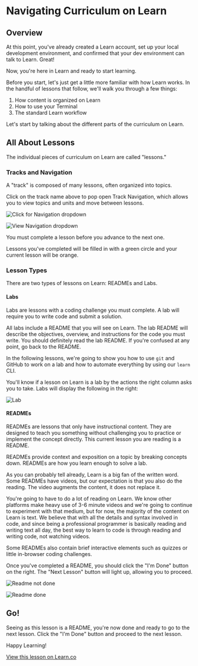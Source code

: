 # Navigating Curriculum on Learn

## Overview

At this point, you've already created a Learn account, set up your local development environment, and confirmed that your dev environment can talk to Learn. Great!

Now, you're here in Learn and ready to start learning.

Before you start, let's just get a little more familiar with how Learn works. In the handful of lessons that follow, we'll walk you through a few things:

1. How content is organized on Learn
2. How to use your Terminal
3. The standard Learn workflow

Let's start by talking about the different parts of the curriculum on Learn.

## All About Lessons

The individual pieces of curriculum on Learn are called "lessons."

### Tracks and Navigation

A "track" is composed of many lessons, often organized into topics.

Click on the track name above to pop open Track Navigation, which allows you to view topics and units and move between lessons. 

![Click for Navigation dropdown](https://curriculum-content.s3.amazonaws.com/intro-to-learn/navigating_curriculum.png)

![View Navigation dropdown](https://curriculum-content.s3.amazonaws.com/intro-to-learn/navigating_curriculum_2.png)

You must complete a lesson before you advance to the next one.

Lessons you've completed will be filled in with a green circle and your current lesson will be orange.

### Lesson Types

There are two types of lessons on Learn: READMEs and Labs.

#### Labs

Labs are lessons with a coding challenge you must complete. A lab will require you to write code and submit a solution.

All labs include a README that you will see on Learn. The lab README will describe the objectives, overview, and instructions for the code you must write. You should definitely read the lab README. If you're confused at any point, go back to the README.

In the following lessons, we're going to show you how to use `git` and GitHub to work on a lab and how to automate everything by using our `learn` CLI.

You'll know if a lesson on Learn is a lab by the actions the right column asks you to take. Labs will display the following in the right:

![Lab](https://curriculum-content.s3.amazonaws.com/intro-to-learn/right_rail_lab.png)

#### READMEs

READMEs are lessons that only have instructional content. They are designed to teach you something without challenging you to practice or implement the concept directly. This current lesson you are reading is a README.

READMEs provide context and exposition on a topic by breaking concepts down. READMEs are how you learn enough to solve a lab.

As you can probably tell already, Learn is a big fan of the written word. Some READMEs have videos, but our expectation is that you also do the reading. The video augments the content, it does not replace it.

You're going to have to do a lot of reading on Learn. We know other platforms make heavy use of 3-6 minute videos and we're going to continue to experiment with that medium, but for now, the majority of the content on Learn is text. We believe that with all the details and syntax involved in code, and since being a professional programmer is basically reading and writing text all day, the best way to learn to code is through reading and writing code, not watching videos.

Some READMEs also contain brief interactive elements such as quizzes or little in-browser coding challenges.

Once you've completed a README, you should click the "I'm Done" button on the right. The "Next Lesson" button will light up, allowing you to proceed.

![Readme not done](https://curriculum-content.s3.amazonaws.com/intro-to-learn/right_rail_readme_not_done.png)

![Readme done](https://curriculum-content.s3.amazonaws.com/intro-to-learn/right_rail_readme_done.png)

## Go!

Seeing as this lesson is a README, you're now done and ready to go to the next lesson. Click the "I'm Done" button and proceed to the next lesson.

Happy Learning!

<a href='https://learn.co/lessons/navigating-curriculum-on-learn' data-visibility='hidden'>View this lesson on Learn.co</a>
